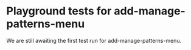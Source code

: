 # Playground tests for add-manage-patterns-menu
We are still awaiting the first test run for add-manage-patterns-menu.
